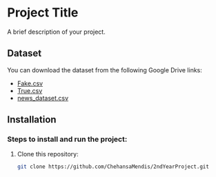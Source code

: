 # Project Title

A brief description of your project.

## Dataset

You can download the dataset from the following Google Drive links:

- [Fake.csv](https://drive.google.com/file/d/1UHsIv_woeam1KF_BPgPFhBy_ze7PAiPs/view?usp=share_link)
- [True.csv](https://drive.google.com/file/d/11Dx33AVoCqRPaltOEkaojrt4YtKcOwNC/view?usp=share_link)
- [news_dataset.csv](https://drive.google.com/file/d/1wn-Dc_7F0R7UWIpi1UeJZTqlL6C9CbhX/view?usp=share_link)

## Installation

### Steps to install and run the project:

1. Clone this repository:
   ```bash
   git clone https://github.com/ChehansaMendis/2ndYearProject.git
